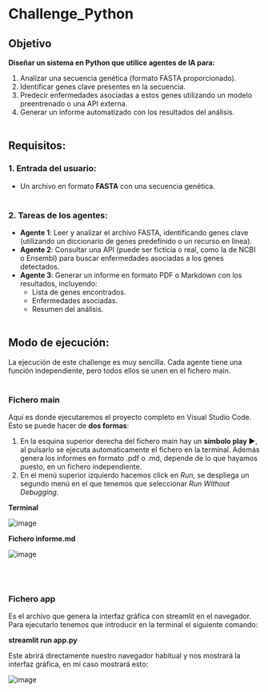 # Challenge_Python

## Objetivo
**Diseñar un sistema en Python que utilice agentes de IA para:** <br>
1. Analizar una secuencia genética (formato FASTA proporcionado).<br>
2. Identificar genes clave presentes en la secuencia.<br>
3. Predecir enfermedades asociadas a estos genes utilizando un modelo preentrenado o una API externa.<br>
4. Generar un informe automatizado con los resultados del análisis.<br><br>

## Requisitos:

### 1. Entrada del usuario:<br>
  - Un archivo en formato **FASTA** con una secuencia genética.<br><br>
### 2. Tareas de los agentes:<br>
  - **Agente 1**: Leer y analizar el archivo FASTA, identificando genes clave (utilizando un diccionario de genes predefinido o un recurso en línea).<br>
  - **Agente 2**: Consultar una API (puede ser ficticia o real, como la de NCBI o Ensembl) para buscar enfermedades asociadas a los genes detectados.<br>
  - **Agente 3**: Generar un informe en formato PDF o Markdown con los resultados, incluyendo:<br>
    - Lista de genes encontrados.<br>
    - Enfermedades asociadas.<br>
    - Resumen del análisis.<br><br>

## Modo de ejecución:

La ejecución de este challenge es muy sencilla. Cada agente tiene una función independiente, pero todos ellos se unen en el fichero main. <br><br>

### Fichero main
Aquí es donde ejecutaremos el proyecto completo en Visual Studio Code. Esto se puede hacer de **dos formas**: 
 1. En la esquina superior derecha del fichero main hay un **símbolo play ▶︎**, al pulsarlo se ejecuta automaticamente el fichero en la terminal. Además genera los informes en formato .pdf o .md, depende de lo que hayamos puesto, en un fichero independiente.
 2. En el menú superior izquierdo hacemos click en *Run*, se despliega un segundo menú en el que tenemos que seleccionar *Run Without Debugging*.

**Terminal**<br>

![image](https://github.com/user-attachments/assets/0f79fab6-6ef9-4899-9645-dddeb6c69323)

**Fichero informe.md**<br>

![image](https://github.com/user-attachments/assets/210519ed-dc93-4b93-bdc7-264838f4a283)

<br><br>

### Fichero app
Es el archivo que genera la interfaz gráfica con streamlit en el navegador. Para ejecutarlo tenemos que introducir en la terminal el siguiente comando:

 **streamlit run app.py**

 Este abrirá directamente nuestro navegador habitual y nos mostrará la interfaz gráfica, en mi caso mostrará esto:<br>
 
 ![image](https://github.com/user-attachments/assets/7c282072-8a38-45c5-a17c-875a44bdb41e)

    
